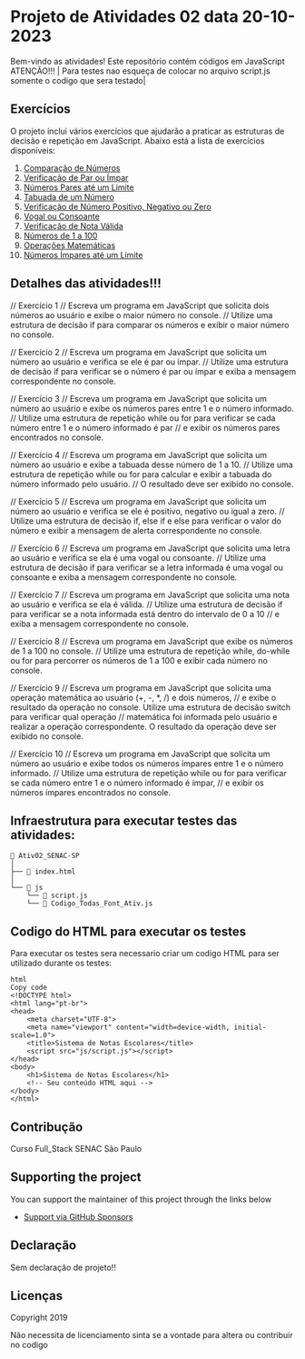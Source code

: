 # Projeto de Atividades 02 data 20-10-2023

Bem-vindo as atividades! Este repositório contém códigos em JavaScript ATENÇÃO!!! | Para testes nao esqueça de colocar no arquivo script.js somente o codigo que sera testado| 

## Exercícios

O projeto inclui vários exercícios que ajudarão a praticar as estruturas de decisão e repetição em JavaScript. Abaixo está a lista de exercícios disponíveis:

1. [Comparação de Números](#exercício-1)
2. [Verificação de Par ou Ímpar](#exercício-2)
3. [Números Pares até um Limite](#exercício-3)
4. [Tabuada de um Número](#exercício-4)
5. [Verificação de Número Positivo, Negativo ou Zero](#exercício-5)
6. [Vogal ou Consoante](#exercício-6)
7. [Verificação de Nota Válida](#exercício-7)
8. [Números de 1 a 100](#exercício-8)
9. [Operações Matemáticas](#exercício-9)
10. [Números Ímpares até um Limite](#exercício-10)

## Detalhes das atividades!!!

// Exercício 1
// Escreva um programa em JavaScript que solicita dois números ao usuário e exibe o maior número no console.
// Utilize uma estrutura de decisão if para comparar os números e exibir o maior número no console.

// Exercício 2
// Escreva um programa em JavaScript que solicita um número ao usuário e verifica se ele é par ou ímpar.
// Utilize uma estrutura de decisão if para verificar se o número é par ou ímpar e exiba a mensagem correspondente no console.

// Exercício 3
// Escreva um programa em JavaScript que solicita um número ao usuário e exibe os números pares entre 1 e o número informado.
// Utilize uma estrutura de repetição while ou for para verificar se cada número entre 1 e o número informado é par
// e exibir os números pares encontrados no console.

// Exercício 4
// Escreva um programa em JavaScript que solicita um número ao usuário e exibe a tabuada desse número de 1 a 10.
// Utilize uma estrutura de repetição while ou for para calcular e exibir a tabuada do número informado pelo usuário.
// O resultado deve ser exibido no console.

// Exercício 5
// Escreva um programa em JavaScript que solicita um número ao usuário e verifica se ele é positivo, negativo ou igual a zero.
// Utilize uma estrutura de decisão if, else if e else para verificar o valor do número e exibir a mensagem de alerta correspondente no console.

// Exercício 6
// Escreva um programa em JavaScript que solicita uma letra ao usuário e verifica se ela é uma vogal ou consoante.
// Utilize uma estrutura de decisão if para verificar se a letra informada é uma vogal ou consoante e exiba a mensagem correspondente no console.

// Exercício 7
// Escreva um programa em JavaScript que solicita uma nota ao usuário e verifica se ela é válida.
// Utilize uma estrutura de decisão if para verificar se a nota informada está dentro do intervalo de 0 a 10
// e exiba a mensagem correspondente no console.

// Exercício 8
// Escreva um programa em JavaScript que exibe os números de 1 a 100 no console.
// Utilize uma estrutura de repetição while, do-while ou for para percorrer os números de 1 a 100 e exibir cada número no console.

// Exercício 9
// Escreva um programa em JavaScript que solicita uma operação matemática ao usuário (+, -, *, /) e dois números,
// e exibe o resultado da operação no console. Utilize uma estrutura de decisão switch para verificar qual operação
// matemática foi informada pelo usuário e realizar a operação correspondente. O resultado da operação deve ser exibido no console.

// Exercício 10
// Escreva um programa em JavaScript que solicita um número ao usuário e exibe todos os números ímpares entre 1 e o número informado.
// Utilize uma estrutura de repetição while ou for para verificar se cada número entre 1 e o número informado é ímpar,
// e exibir os números ímpares encontrados no console.

## Infraestrutura para executar testes das atividades:

```
📂 Ativ02_SENAC-SP
│
├── 📄 index.html
│
└── 📂 js
    └── 📄 script.js
    └── 📄 Codigo_Todas_Font_Ativ.js

```
## Codigo do HTML para executar os testes
Para executar os testes sera necessario criar um codigo HTML para ser utilizado durante os testes:

```
html
Copy code
<!DOCTYPE html>
<html lang="pt-br">
<head>
    <meta charset="UTF-8">
    <meta name="viewport" content="width=device-width, initial-scale=1.0">
    <title>Sistema de Notas Escolares</title>
    <script src="js/script.js"></script>
</head>
<body>
    <h1>Sistema de Notas Escolares</h1>
    <!-- Seu conteúdo HTML aqui -->
</body>
</html>

```
## Contribução 

Curso Full_Stack SENAC São Paulo

## Supporting the project

You can support the maintainer of this project through the links below

- [Support via GitHub Sponsors](DEV_FULLSTACK_DATA_JAVAz)


## Declaração

Sem declaração de projeto!!

## Licenças

Copyright 2019 

Não necessita de licenciamento sinta se a vontade para altera ou contribuir no codigo